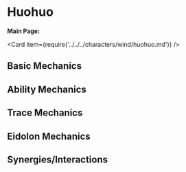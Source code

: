 # Huohuo

**Main Page:**

<Card item={require('../../../characters/wind/huohuo.md')} />

## Basic Mechanics

## Ability Mechanics

## Trace Mechanics

## Eidolon Mechanics

## Synergies/Interactions
